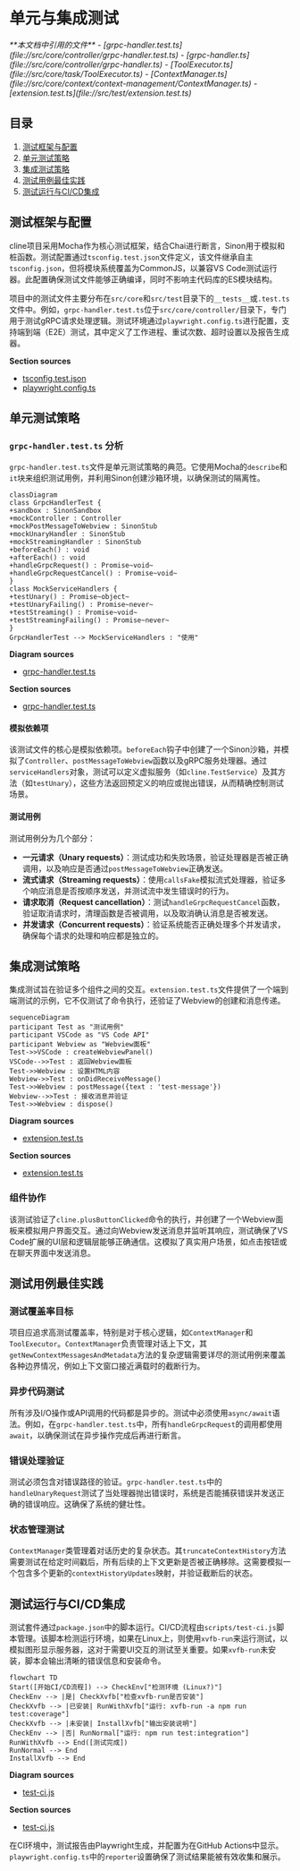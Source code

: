 # 单元与集成测试

<cite>
**本文档中引用的文件**  
- [grpc-handler.test.ts](file://src/core/controller/grpc-handler.test.ts)
- [grpc-handler.ts](file://src/core/controller/grpc-handler.ts)
- [ToolExecutor.ts](file://src/core/task/ToolExecutor.ts)
- [ContextManager.ts](file://src/core/context/context-management/ContextManager.ts)
- [extension.test.ts](file://src/test/extension.test.ts)
</cite>

## 目录
1. [测试框架与配置](#测试框架与配置)  
2. [单元测试策略](#单元测试策略)  
3. [集成测试策略](#集成测试策略)  
4. [测试用例最佳实践](#测试用例最佳实践)  
5. [测试运行与CI/CD集成](#测试运行与cicd集成)

## 测试框架与配置

cline项目采用Mocha作为核心测试框架，结合Chai进行断言，Sinon用于模拟和桩函数。测试配置通过`tsconfig.test.json`文件定义，该文件继承自主`tsconfig.json`，但将模块系统覆盖为CommonJS，以兼容VS Code测试运行器。此配置确保测试文件能够正确编译，同时不影响主代码库的ES模块结构。

项目中的测试文件主要分布在`src/core`和`src/test`目录下的`__tests__`或`.test.ts`文件中。例如，`grpc-handler.test.ts`位于`src/core/controller/`目录下，专门用于测试gRPC请求处理逻辑。测试环境通过`playwright.config.ts`进行配置，支持端到端（E2E）测试，其中定义了工作进程、重试次数、超时设置以及报告生成器。

**Section sources**
- [tsconfig.test.json](file://tsconfig.test.json#L0-L32)
- [playwright.config.ts](file://playwright.config.ts#L0-L30)

## 单元测试策略

### `grpc-handler.test.ts` 分析

`grpc-handler.test.ts`文件是单元测试策略的典范。它使用Mocha的`describe`和`it`块来组织测试用例，并利用Sinon创建沙箱环境，以确保测试的隔离性。

```mermaid
classDiagram
class GrpcHandlerTest {
+sandbox : SinonSandbox
+mockController : Controller
+mockPostMessageToWebview : SinonStub
+mockUnaryHandler : SinonStub
+mockStreamingHandler : SinonStub
+beforeEach() : void
+afterEach() : void
+handleGrpcRequest() : Promise~void~
+handleGrpcRequestCancel() : Promise~void~
}
class MockServiceHandlers {
+testUnary() : Promise~object~
+testUnaryFailing() : Promise~never~
+testStreaming() : Promise~void~
+testStreamingFailing() : Promise~never~
}
GrpcHandlerTest --> MockServiceHandlers : "使用"
```

**Diagram sources**
- [grpc-handler.test.ts](file://src/core/controller/grpc-handler.test.ts#L0-L417)

**Section sources**
- [grpc-handler.test.ts](file://src/core/controller/grpc-handler.test.ts#L0-L417)

#### 模拟依赖项

该测试文件的核心是模拟依赖项。`beforeEach`钩子中创建了一个Sinon沙箱，并模拟了`Controller`、`postMessageToWebview`函数以及gRPC服务处理器。通过`serviceHandlers`对象，测试可以定义虚拟服务（如`cline.TestService`）及其方法（如`testUnary`），这些方法返回预定义的响应或抛出错误，从而精确控制测试场景。

#### 测试用例

测试用例分为几个部分：
- **一元请求（Unary requests）**：测试成功和失败场景，验证处理器是否被正确调用，以及响应是否通过`postMessageToWebview`正确发送。
- **流式请求（Streaming requests）**：使用`callsFake`模拟流式处理器，验证多个响应消息是否按顺序发送，并测试流中发生错误时的行为。
- **请求取消（Request cancellation）**：测试`handleGrpcRequestCancel`函数，验证取消请求时，清理函数是否被调用，以及取消确认消息是否被发送。
- **并发请求（Concurrent requests）**：验证系统能否正确处理多个并发请求，确保每个请求的处理和响应都是独立的。

## 集成测试策略

集成测试旨在验证多个组件之间的交互。`extension.test.ts`文件提供了一个端到端测试的示例，它不仅测试了命令执行，还验证了Webview的创建和消息传递。

```mermaid
sequenceDiagram
participant Test as "测试用例"
participant VSCode as "VS Code API"
participant Webview as "Webview面板"
Test->>VSCode : createWebviewPanel()
VSCode-->>Test : 返回Webview面板
Test->>Webview : 设置HTML内容
Webview->>Test : onDidReceiveMessage()
Test->>Webview : postMessage({text : 'test-message'})
Webview-->>Test : 接收消息并验证
Test->>Webview : dispose()
```

**Diagram sources**
- [extension.test.ts](file://src/test/extension.test.ts#L0-L92)

**Section sources**
- [extension.test.ts](file://src/test/extension.test.ts#L0-L92)

### 组件协作

该测试验证了`cline.plusButtonClicked`命令的执行，并创建了一个Webview面板来模拟用户界面交互。通过向Webview发送消息并监听其响应，测试确保了VS Code扩展的UI层和逻辑层能够正确通信。这模拟了真实用户场景，如点击按钮或在聊天界面中发送消息。

## 测试用例最佳实践

### 测试覆盖率目标

项目应追求高测试覆盖率，特别是对于核心逻辑，如`ContextManager`和`ToolExecutor`。`ContextManager`负责管理对话上下文，其`getNewContextMessagesAndMetadata`方法的复杂逻辑需要详尽的测试用例来覆盖各种边界情况，例如上下文窗口接近满载时的截断行为。

### 异步代码测试

所有涉及I/O操作或API调用的代码都是异步的。测试中必须使用`async/await`语法。例如，在`grpc-handler.test.ts`中，所有`handleGrpcRequest`的调用都使用`await`，以确保测试在异步操作完成后再进行断言。

### 错误处理验证

测试必须包含对错误路径的验证。`grpc-handler.test.ts`中的`handleUnaryRequest`测试了当处理器抛出错误时，系统是否能捕获错误并发送正确的错误响应。这确保了系统的健壮性。

### 状态管理测试

`ContextManager`类管理着对话历史的复杂状态。其`truncateContextHistory`方法需要测试在给定时间戳后，所有后续的上下文更新是否被正确移除。这需要模拟一个包含多个更新的`contextHistoryUpdates`映射，并验证截断后的状态。

## 测试运行与CI/CD集成

测试套件通过`package.json`中的脚本运行。CI/CD流程由`scripts/test-ci.js`脚本管理。该脚本检测运行环境，如果在Linux上，则使用`xvfb-run`来运行测试，以模拟图形显示服务器，这对于需要UI交互的测试至关重要。如果`xvfb-run`未安装，脚本会输出清晰的错误信息和安装命令。

```mermaid
flowchart TD
Start([开始CI/CD流程]) --> CheckEnv["检测环境 (Linux?)"]
CheckEnv --> |是| CheckXvfb["检查xvfb-run是否安装"]
CheckXvfb --> |已安装| RunWithXvfb["运行: xvfb-run -a npm run test:coverage"]
CheckXvfb --> |未安装| InstallXvfb["输出安装说明"]
CheckEnv --> |否| RunNormal["运行: npm run test:integration"]
RunWithXvfb --> End([测试完成])
RunNormal --> End
InstallXvfb --> End
```

**Diagram sources**
- [test-ci.js](file://scripts/test-ci.js#L0-L29)

**Section sources**
- [test-ci.js](file://scripts/test-ci.js#L0-L29)

在CI环境中，测试报告由Playwright生成，并配置为在GitHub Actions中显示。`playwright.config.ts`中的`reporter`设置确保了测试结果能被有效收集和展示。